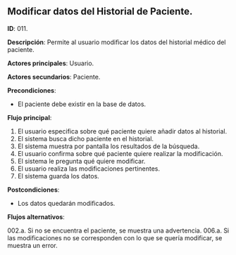 ## Modificar datos del Historial de Paciente.

**ID**: 011.

**Descripción**: Permite al usuario modificar los datos del historial médico del paciente.

**Actores principales**: Usuario.

**Actores secundarios**: Paciente.

**Precondiciones**:

- El paciente debe existir en la base de datos.

**Flujo principal**:

1. El usuario especifica sobre qué paciente quiere añadir datos al historial.
2. El sistema busca dicho paciente en el historial.
3. El sistema muestra por pantalla los resultados de la búsqueda.
4. El usuario confirma sobre qué paciente quiere realizar la modificación.
5. El sistema le pregunta qué quiere modificar.
6. El usuario realiza las modificaciones pertinentes.
7. El sistema guarda los datos.

**Postcondiciones**:

- Los datos quedarán modificados.

**Flujos alternativos**:

002.a. Si no se encuentra el paciente, se muestra una advertencia.
006.a. Si las modificaciones no se corresponden con lo que se quería modificar, se muestra un error.
